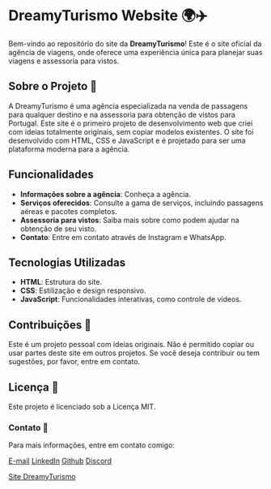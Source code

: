 # DreamyTurismo Website 🌍✈️

Bem-vindo ao repositório do site da **DreamyTurismo**! Este é o site oficial da agência de viagens, onde oferece uma experiência única para planejar suas viagens e assessoria para vistos.

## Sobre o Projeto 🚀

A DreamyTurismo é uma agência especializada na venda de passagens para qualquer destino e na assessoria para obtenção de vistos para Portugal. Este site é o primeiro projeto de desenvolvimento web que criei com ideias totalmente originais, sem copiar modelos existentes. O site foi desenvolvido com HTML, CSS e JavaScript e é projetado para ser uma plataforma moderna para a agência.

## Funcionalidades

- **Informações sobre a agência**: Conheça a agência.
- **Serviços oferecidos**: Consulte a gama de serviços, incluindo passagens aéreas e pacotes completos.
- **Assessoria para vistos**: Saiba mais sobre como podem ajudar na obtenção de seu visto.
- **Contato**: Entre em contato através de Instagram e WhatsApp.

## Tecnologias Utilizadas

- **HTML**: Estrutura do site.
- **CSS**: Estilização e design responsivo.
- **JavaScript**: Funcionalidades interativas, como controle de vídeos.

## Contribuições 🤝

Este é um projeto pessoal com ideias originais. Não é permitido copiar ou usar partes deste site em outros projetos. Se você deseja contribuir ou tem sugestões, por favor, entre em contato.

## Licença 📜
Este projeto é licenciado sob a Licença MIT.

### Contato 📧

Para mais informações, entre em contato comigo:

[E-mail](nathsantos.ti@gmail.com)
[LinkedIn](www.linkedin.com/in/nathalia-santos-757b21300) 
[Github](https://github.com/NathSantos2024)
[Discord](https://discord.gg/s5cQJqe4)

[Site DreamyTurismo](https://dreamyturismo.github.io/dreamyturismo-website/)
